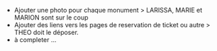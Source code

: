 - Ajouter une photo pour chaque monument > LARISSA, MARIE et MARION sont sur le coup
- Ajouter des liens vers les pages de reservation de ticket ou autre > THEO doit le déposer.
- à completer ...
